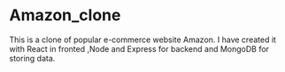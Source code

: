 # Amazon_clone
This is a clone of popular e-commerce website Amazon. I have created it with React in fronted ,Node and Express for backend and MongoDB for storing data. 
